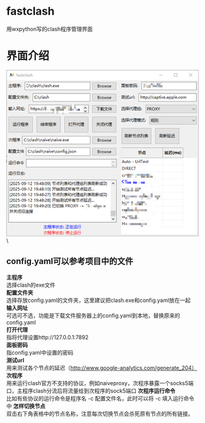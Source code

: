 # fastclash

用wxpython写的clash程序管理界面

# 界面介绍

![image](https://github.com/hansid/fastclash/blob/main/Snipaste_2025-09-12_19-55-56.png)\
## config.yaml可以参考项目中的文件
**主程序**\
选择clash的exe文件\
**配置文件夹**\
选择存放config.yaml的文件夹，这里建议把clash.exe和config.yaml放在一起\
**输入网址**\
可选可不选，功能是下载文件服务器上的config.yaml到本地，替换原来的config.yaml\
**打开代理**\
指将代理设置http://127.0.0.1:7892 \
**面板密码**\
指config.yaml中设置的密码\
**测试url**\
用来测试各个节点的延迟（http://www.google-analytics.com/generate_204）
**次程序**\
用来运行clash官方不支持的协议，例如naiveproxy，次程序暴露一个socks5端口，主程序clash分流后将流量给到次程序的sock5端口
**次程序运行命令**\
比如有些协议的运行命令是程序名 -c 配置文件名，此时可以将 -c 填入运行命令中
**怎样切换节点**\
双击右下角表格中的节点名称，注意每次切换节点会杀死原有节点的所有链接。
